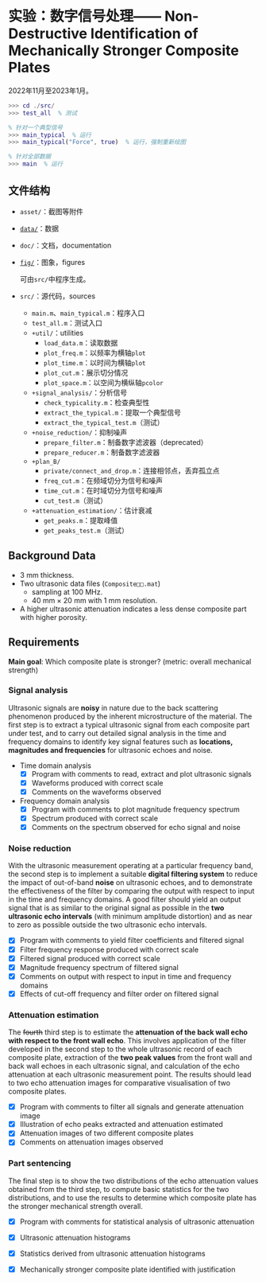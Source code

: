 # 实验：数字信号处理—— Non-Destructive Identification of Mechanically Stronger Composite Plates

2022年11月至2023年1月。

```matlab
>>> cd ./src/
>>> test_all  % 测试

% 针对一个典型信号
>>> main_typical  % 运行
>>> main_typical("Force", true)  % 运行，强制重新绘图

% 针对全部数据
>>> main  % 运行
```

## 文件结构

- `asset/`：截图等附件

- [`data/`](https://github.com/YDX-2147483647/digital-signal-processing/releases/download/final/data.zip)：数据

- `doc/`：文档，documentation

- [`fig/`](https://github.com/YDX-2147483647/digital-signal-processing/releases/download/final/fig.zip)：图象，figures

  可由`src/`中程序生成。

- `src/`：源代码，sources
  - `main.m`、`main_typical.m`：程序入口
  - `test_all.m`：测试入口
  - `+util/`：utilities
    - `load_data.m`：读取数据
    - `plot_freq.m`：以频率为横轴`plot`
    - `plot_time.m`：以时间为横轴`plot`
    - `plot_cut.m`：展示切分情况
    - `plot_space.m`：以空间为横纵轴`pcolor`
  - `+signal_analysis/`：分析信号
    - `check_typicality.m`：检查典型性
    - `extract_the_typical.m`：提取一个典型信号
    - `extract_the_typical_test.m`（测试）
  - `+noise_reduction/`：抑制噪声
    - `prepare_filter.m`：制备数字滤波器（deprecated）
    - `prepare_reducer.m`：制备数字滤波器
  - `+plan_B/`
    - `private/connect_and_drop.m`：连接相邻点，丢弃孤立点
    - `freq_cut.m`：在频域切分为信号和噪声
    - `time_cut.m`：在时域切分为信号和噪声
    - `cut_test.m`（测试）
  - `+attenuation_estimation/`：估计衰减
    - `get_peaks.m`：提取峰值
    - `get_peaks_test.m`（测试）

## Background Data

- 3 mm thickness.
- Two ultrasonic data files (`Composite□□.mat`)
  - sampling at 100 MHz.
  - 40 mm × 20 mm with 1 mm resolution.
- A higher ultrasonic attenuation indicates a less dense composite part with higher porosity.

## Requirements

**Main goal**: Which composite plate is stronger? (metric: overall mechanical strength)

### Signal analysis

Ultrasonic signals are **noisy** in nature due to the back scattering phenomenon produced by the inherent microstructure of the material. The first step is to extract a typical ultrasonic signal from each composite part under test, and to carry out detailed signal analysis in the time and frequency domains to identify key signal features such as **locations, magnitudes and frequencies** for ultrasonic echoes and noise.

- Time domain analysis
  - [x] Program with comments to read, extract and plot ultrasonic signals
  - [x] Waveforms produced with correct scale
  - [x] Comments on the waveforms observed
- Frequency domain analysis
  - [x] Program with comments to plot magnitude frequency spectrum
  - [x] Spectrum produced with correct scale
  - [x] Comments on the spectrum observed for echo signal and noise

### Noise reduction

With the ultrasonic measurement operating at a particular frequency band, the second step is to implement a suitable **digital filtering system** to reduce the impact of out-of-band **noise** on ultrasonic echoes, and to demonstrate the effectiveness of the filter by comparing the output with respect to input in the time and frequency domains. A good filter should yield an output signal that is as similar to the original signal as possible in the **two ultrasonic echo intervals** (with minimum amplitude distortion) and as near to zero as possible outside the two ultrasonic echo intervals.

- [x] Program with comments to yield filter coefficients and filtered signal
- [x] Filter frequency response produced with correct scale
- [x] Filtered signal produced with correct scale
- [x] Magnitude frequency spectrum of filtered signal
- [x] Comments on output with respect to input in time and frequency domains
- [x] Effects of cut-off frequency and filter order on filtered signal

### Attenuation estimation

The ~~fourth~~ third step is to estimate the **attenuation of the back wall echo with respect to the front wall echo**. This involves application of the filter developed in the second step to the whole ultrasonic record of each composite plate, extraction of the **two peak values** from the front wall and back wall echoes in each ultrasonic signal, and calculation of the echo attenuation at each ultrasonic measurement point. The results should lead to two echo attenuation images for comparative visualisation of two composite plates. 

- [x] Program with comments to filter all signals and generate attenuation image
- [x] Illustration of echo peaks extracted and attenuation estimated
- [x] Attenuation images of two different composite plates
- [x] Comments on attenuation images observed

### Part sentencing

The final step is to show the two distributions of the echo attenuation values obtained from the third step, to compute basic statistics for the two distributions, and to use the results to determine which composite plate has the stronger mechanical strength overall.

- [x] Program with comments for statistical analysis of ultrasonic attenuation
- [x] Ultrasonic attenuation histograms
- [x] Statistics derived from ultrasonic attenuation histograms
- [x] Mechanically stronger composite plate identified with justification


